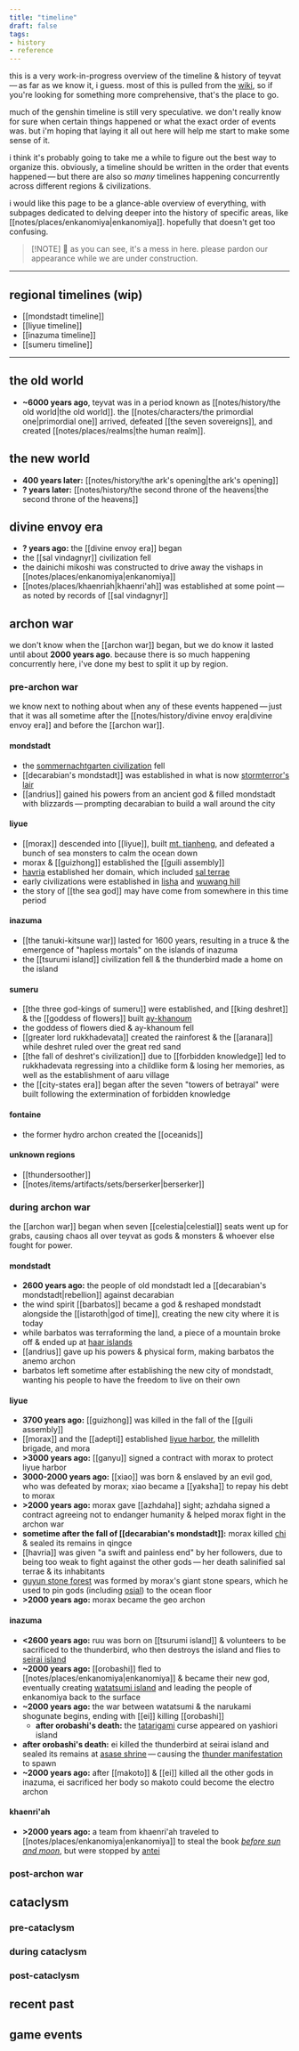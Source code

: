 ```yaml
---
title: "timeline"
draft: false
tags:
- history
- reference
---
```


this is a very work-in-progress overview of the timeline & history of teyvat — as far as we know it, i guess. most of this is pulled from the [wiki](https://genshin-impact.fandom.com/wiki/Timeline), so if you're looking for something more comprehensive, that's the place to go.

much of the genshin timeline is still very speculative. we don't really know for sure when certain things happened or what the exact order of events was. but i'm hoping that laying it all out here will help me start to make some sense of it.

i think it's probably going to take me a while to figure out the best way to organize this. obviously, a timeline should be written in the order that events happened — but there are also so *many* timelines happening concurrently across different regions & civilizations. 

i would like this page to be a glance-able overview of everything, with subpages dedicated to delving deeper into the history of specific areas, like [[notes/places/enkanomiya|enkanomiya]]. hopefully that doesn't get too confusing.


> [!NOTE] 🚧
> as you can see, it's a mess in here. please pardon our appearance while we are under construction.


---

## regional timelines (wip)
- [[mondstadt timeline]]
- [[liyue timeline]]
- [[inazuma timeline]]
- [[sumeru timeline]]

---

## the old world
- **~6000 years ago**, teyvat was in a period known as [[notes/history/the old world|the old world]]. the [[notes/characters/the primordial one|primordial one]] arrived, defeated [[the seven sovereigns]], and created [[notes/places/realms|the human realm]].

## the new world
- **400 years later:** [[notes/history/the ark's opening|the ark's opening]] 
- **? years later:** [[notes/history/the second throne of the heavens|the second throne of the heavens]] 

## divine envoy era
- **? years ago:** the [[divine envoy era]] began
- the [[sal vindagnyr]] civilization fell
- the dainichi mikoshi was constructed to drive away the vishaps in [[notes/places/enkanomiya|enkanomiya]]
- [[notes/places/khaenriah|khaenri'ah]] was established at some point — as noted by records of [[sal vindagnyr]]

## archon war
we don't know when the [[archon war]] began, but we do know it lasted until about **2000 years ago**. because there is so much happening concurrently here, i've done my best to split it up by region.
### pre-archon war
we know next to nothing about when any of these events happened — just that it was all sometime after the [[notes/history/divine envoy era|divine envoy era]] and before the [[archon war]].

#### mondstadt
- the [sommernachtgarten civilization](https://genshin-impact.fandom.com/wiki/Midsummer_Courtyard) fell
- [[decarabian's mondstadt]] was established in what is now [stormterror's lair](https://genshin-impact.fandom.com/wiki/Stormterror%27s_Lair)
- [[andrius]] gained his powers from an ancient god & filled mondstadt with blizzards — prompting decarabian to build a wall around the city

#### liyue
- [[morax]] descended into [[liyue]], built [mt. tianheng](https://genshin-impact.fandom.com/wiki/Mt._Tianheng), and defeated a bunch of sea monsters to calm the ocean down
- morax & [[guizhong]] established the [[guili assembly]] 
- [havria](https://genshin-impact.fandom.com/wiki/Havria) established her domain, which included [sal terrae](https://genshin-impact.fandom.com/wiki/Sal_Terrae)
- early civilizations were established in [lisha](https://genshin-impact.fandom.com/wiki/Lisha) and [wuwang hill](https://genshin-impact.fandom.com/wiki/Wuwang_Hill)
- the story of [[the sea god]] may have come from somewhere in this time period

#### inazuma
- [[the tanuki-kitsune war]] lasted for 1600 years, resulting in a truce & the emergence of "hapless mortals" on the islands of inazuma
- the [[tsurumi island]] civilization fell & the thunderbird made a home on the island

#### sumeru
- [[the three god-kings of sumeru]] were established, and [[king deshret]] & the [[goddess of flowers]] built [ay-khanoum](https://genshin-impact.fandom.com/wiki/Ay-Khanoum)
- the goddess of flowers died & ay-khanoum fell
- [[greater lord rukkhadevata]] created the rainforest & the [[aranara]] while deshret ruled over the great red sand
- [[the fall of deshret's civilization]] due to [[forbidden knowledge]] led to rukkhadevata regressing into a childlike form & losing her memories, as well as the establishment of aaru village
- the [[city-states era]] began after the seven "towers of betrayal" were built following the extermination of forbidden knowledge

#### fontaine
- the former hydro archon created the [[oceanids]] 

#### unknown regions
- [[thundersoother]]
- [[notes/items/artifacts/sets/berserker|berserker]]

### during archon war
the [[archon war]] began when seven [[celestia|celestial]] seats went up for grabs, causing chaos all over teyvat as gods & monsters & whoever else fought for power.

#### mondstadt
- **2600 years ago:** the people of old mondstadt led a [[decarabian's mondstadt|rebellion]] against decarabian
- the wind spirit [[barbatos]] became a god & reshaped mondstadt alongside the [[istaroth|god of time]], creating the new city where it is today
- while barbatos was terraforming the land, a piece of a mountain broke off & ended up at [haar islands](https://genshin-impact.fandom.com/wiki/Golden_Apple_Archipelago)
- [[andrius]] gave up his powers & physical form, making barbatos the anemo archon
- barbatos left sometime after establishing the new city of mondstadt, wanting his people to have the freedom to live on their own

#### liyue
* **3700 years ago:** [[guizhong]] was killed in the fall of the [[guili assembly]]
* [[morax]] and the [[adepti]] established [liyue harbor](https://genshin-impact.fandom.com/wiki/Liyue_Harbor), the millelith brigade, and mora
* **>3000 years ago:** [[ganyu]] signed a contract with morax to protect liyue harbor
* **3000-2000 years ago:** [[xiao]] was born & enslaved by an evil god, who was defeated by morax; xiao became a [[yaksha]] to repay his debt to morax
* **>2000 years ago:** morax gave [[azhdaha]] sight; azhdaha signed a contract agreeing not to endanger humanity & helped morax fight in the archon war
* **sometime after the fall of [[decarabian's mondstadt]]:** morax killed [chi](https://genshin-impact.fandom.com/wiki/Chi) & sealed its remains in qingce
* [[havria]] was given "a swift and painless end" by her followers, due to being too weak to fight against the other gods — her death salinified sal terrae & its inhabitants
* [guyun stone forest](https://genshin-impact.fandom.com/wiki/Guyun_Stone_Forest) was formed by morax's giant stone spears, which he used to pin gods (including [osial](https://genshin-impact.fandom.com/wiki/Osial)) to the ocean floor
* **>2000 years ago:** morax became the geo archon 

#### inazuma
- **<2600 years ago:** ruu was born on [[tsurumi island]] & volunteers to be sacrificed to the thunderbird, who then destroys the island and flies to [seirai island](https://genshin-impact.fandom.com/wiki/Seirai_Island)
- **~2000 years ago:** [[orobashi]] fled to [[notes/places/enkanomiya|enkanomiya]] & became their new god, eventually creating [watatsumi island](https://genshin-impact.fandom.com/wiki/Watatsumi_Island) and leading the people of enkanomiya back to the surface
- **~2000 years ago:** the war between watatsumi & the narukami shogunate begins, ending with [[ei]] killing [[orobashi]]
	- **after orobashi's death:** the [tatarigami](https://genshin-impact.fandom.com/wiki/Tatarigami) curse appeared on yashiori island
- **after orobashi's death:** ei killed the thunderbird at seirai island and sealed its remains at [asase shrine](https://genshin-impact.fandom.com/wiki/Asase_Shrine) — causing the [thunder manifestation](https://genshin-impact.fandom.com/wiki/Thunder_Manifestation) to spawn
- **~2000 years ago:** after [[makoto]] & [[ei]] killed all the other gods in inazuma, ei sacrificed her body so makoto could become the electro archon

#### khaenri'ah
- **>2000 years ago:** a team from khaenri'ah traveled to [[notes/places/enkanomiya|enkanomiya]] to steal the book [*before sun and moon*](https://genshin-impact.fandom.com/wiki/Before_Sun_and_Moon), but were stopped by [antei](https://genshin-impact.fandom.com/wiki/Antei)


### post-archon war

## cataclysm
### pre-cataclysm
### during cataclysm
### post-cataclysm
## recent past

## game events

